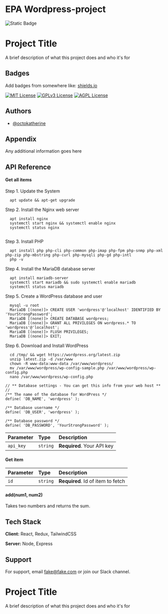 # EPA Wordpress-project
![Static Badge](https://img.shields.io/badge/any_text_i_like-red?style=flat-square&label=123)


# Project Title

A brief description of what this project does and who it's for


## Badges

Add badges from somewhere like: [shields.io](https://shields.io/)

[![MIT License](https://img.shields.io/badge/License-MIT-green.svg)](https://choosealicense.com/licenses/mit/)
[![GPLv3 License](https://img.shields.io/badge/License-GPL%20v3-yellow.svg)](https://opensource.org/licenses/)
[![AGPL License](https://img.shields.io/badge/license-AGPL-blue.svg)](http://www.gnu.org/licenses/agpl-3.0)


## Authors

- [@octokatherine](https://www.github.com/octokatherine)


## Appendix

Any additional information goes here


## API Reference

#### Get all items
Step 1. Update the System
```
  apt update && apt-get upgrade
```
Step 2. Install the Nginx web server
```
  apt install nginx
  systemctl start nginx && systemctl enable nginx
  systemctl status nginx
  
```
Step 3. Install PHP
```
  apt install php php-cli php-common php-imap php-fpm php-snmp php-xml php-zip php-mbstring php-curl php-mysqli php-gd php-intl
  php -v
```
Step 4. Install the MariaDB database server
```
  apt install mariadb-server
  systemctl start mariadb && sudo systemctl enable mariadb
  systemctl status mariadb
```
Step 5. Create a WordPress database and user
```
  mysql -u root
  MariaDB [(none)]> CREATE USER 'wordpress'@'localhost' IDENTIFIED BY 'YourStrongPassword';
  MariaDB [(none)]> CREATE DATABASE wordpress;
  MariaDB [(none)]> GRANT ALL PRIVILEGES ON wordpress.* TO 'wordpress'@'localhost';
  MariaDB [(none)]> FLUSH PRIVILEGES;
  MariaDB [(none)]> EXIT;
```
Step 6. Download and Install WordPress
```
  cd /tmp/ && wget https://wordpress.org/latest.zip
  unzip latest.zip -d /var/www
  chown -R www-data:www-data /var/www/wordpress/
  mv /var/www/wordpress/wp-config-sample.php /var/www/wordpress/wp-config.php
  nano /var/www/wordpress/wp-config.php

// ** Database settings - You can get this info from your web host ** //
/** The name of the database for WordPress */
define( 'DB_NAME', 'wordpress' );

/** Database username */
define( 'DB_USER', 'wordpress' );

/** Database password */
define( 'DB_PASSWORD', 'YourStrongPassword' );
```

| Parameter | Type     | Description                |
| :-------- | :------- | :------------------------- |
| `api_key` | `string` | **Required**. Your API key |

#### Get item



| Parameter | Type     | Description                       |
| :-------- | :------- | :-------------------------------- |
| `id`      | `string` | **Required**. Id of item to fetch |

#### add(num1, num2)

Takes two numbers and returns the sum.


## Tech Stack

**Client:** React, Redux, TailwindCSS

**Server:** Node, Express


## Support

For support, email fake@fake.com or join our Slack channel.


# Project Title

A brief description of what this project does and who it's for




